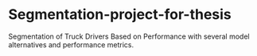 # Segmentation-project-for-thesis
Segmentation of Truck Drivers Based on Performance with several model alternatives and performance metrics.
